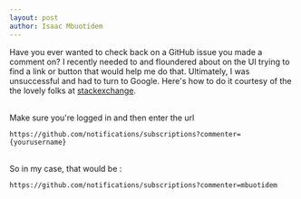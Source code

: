 ```yaml
---
layout: post
author: Isaac Mbuotidem
---
```


Have you ever wanted to check back on a GitHub issue you made a comment on? I recently needed to and floundered about on the UI trying to find a link or button that would help me do that. Ultimately, I was unsuccessful and had to turn to Google. Here's how to do it courtesy of the the lovely folks at [stackexchange](https://webapps.stackexchange.com/questions/103374/where-can-i-see-all-my-comments-on-issues-on-github).

\
Make sure you're logged in and then enter the url

`https://github.com/notifications/subscriptions?commenter={yourusername}`

\
So in my case, that would be :

`https://github.com/notifications/subscriptions?commenter=mbuotidem`



